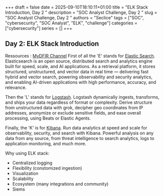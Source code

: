 +++ 
draft = false
date = 2025-09-10T18:10:11+01:00
title = "ELK Stack Introduction, Day 2 "
description = "SOC Analyst Challenge, Day 2 "
slug = "SOC Analyst Challenge, Day 2 "
authors = "Seclice"
tags = ["SOC", "cybersecurity", "SOC Analyst", "ELK", "challenge"]
categories = ["cybersecurity"]
series = []
+++


## Day 2: ELK Stack Introduction
Ressources : [MyDFIR Channel](https://www.youtube.com/@MyDFIR/videos)
First of all the 'E' stands for [Elastic Search](https://www.elastic.co/elasticsearch). Elasticsearch is an open source, distributed search and analytics engine built for speed, scale, and AI applications. As a retrieval platform, it stores structured, unstructured, and vector data in real time — delivering fast hybrid and vector search, powering observability and security analytics, and enabling AI-driven applications with high performance, accuracy, and relevance.

Then the 'L' stands for [Logstash](https://www.elastic.co/logstash). Logstash dynamically ingests, transforms, and ships your data regardless of format or complexity. Derive structure from unstructured data with grok, decipher geo coordinates from IP addresses, anonymize or exclude sensitive fields, and ease overall processing, using Beats or Elastic Agents.
 
Finally, the 'K' is for [Kibana](https://www.elastic.co/kibana). Run data analytics at speed and scale for observability, security, and search with Kibana. Powerful analysis on any data from any source, from threat intelligence to search analytics, logs to application monitoring, and much more.

Why using ELK stack:

- Centralized logging  
- Flexibility (constomized ingestion)
- Visualization
- Scalability
- Ecosystem (many integrations and community)
- Siems
